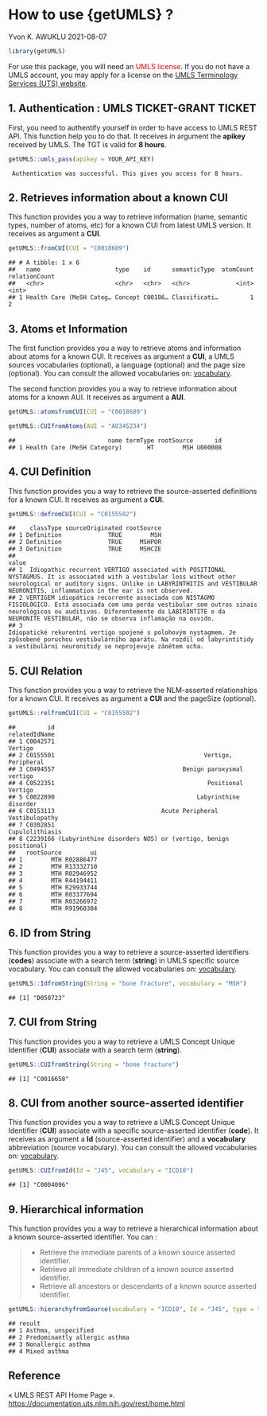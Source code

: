 How to use {getUMLS} ?
================
Yvon K. AWUKLU
2021-08-07

``` r
library(getUMLS)
```
For use this package, you will need an <span style="color: red">UMLS license</span>. If you do not have a UMLS account, you may apply for a license on the [UMLS Terminology Services (UTS) website](https://uts.nlm.nih.gov/).
## 1. Authentication : UMLS TICKET-GRANT TICKET

First, you need to authentify yourself in order to have access to UMLS
REST API. This function help you to do that. It receives in argument the **apikey** received by UMLS. The TGT is valid for **8 hours**.

``` r
getUMLS::umls_pass(apikey = YOUR_API_KEY)
```

     Authentication was successful. This gives you access for 8 hours.

## 2. Retrieves information about a known CUI

This function provides you a way to retrieve information (name, semantic
types, number of atoms, etc) for a known CUI from latest UMLS version.
It receives as argument a **CUI**.

``` r
getUMLS::fromCUI(CUI = "C0018689")
```

    ## # A tibble: 1 x 6
    ##   name                     type    id      semanticType  atomCount relationCount
    ##   <chr>                    <chr>   <chr>   <chr>             <int>         <int>
    ## 1 Health Care (MeSH Categ… Concept C00186… Classificati…         1             2

## 3. Atoms et Information

The first function provides you a way to retrieve atoms and information about
atoms for a known CUI. It receives as argument a **CUI**, a
UMLS sources vocabularies (optional), a language (optional) and the page
size (optional). You can consult the allowed vocabularies on:
[vocabulary](https://www.nlm.nih.gov/research/umls/sourcereleasedocs/index.html).

The second function provides you a way to retrieve information about
atoms for a known AUI. It receives as argument a **AUI**.

``` r
getUMLS::atomsfromCUI(CUI = "C0018689")

getUMLS::CUIfromAtoms(AUI = "A8345234")
```

    ##                          name termType rootSource      id
    ## 1 Health Care (MeSH Category)       HT        MSH U000008

## 4. CUI Definition

This function provides you a way to retrieve the source-asserted
definitions for a known CUI. It receives as argument a
**CUI**.

``` r
getUMLS::defromCUI(CUI = "C0155502")
```

    ##    classType sourceOriginated rootSource
    ## 1 Definition             TRUE        MSH
    ## 2 Definition             TRUE     MSHPOR
    ## 3 Definition             TRUE     MSHCZE
    ##                                                                                                                                                                                                                                                   value
    ## 1  Idiopathic recurrent VERTIGO associated with POSITIONAL NYSTAGMUS. It is associated with a vestibular loss without other neurological or auditory signs. Unlike in LABYRINTHITIS and VESTIBULAR NEURONITIS, inflammation in the ear is not observed.
    ## 2 VERTIGEM idiopática recorrente associada com NISTAGMO FISIOLÓGICO. Está associada com uma perda vestibular sem outros sinais neurológicos ou auditivos. Diferentemente da LABIRINTITE e da NEURONITE VESTIBULAR, não se observa inflamação na ouvido.
    ## 3                                                        Idiopatické rekurentní vertigo spojené s polohovým nystagmem. Je způsobené poruchou vestibulárního aparátu. Na rozdíl od labyrintitidy a vestibulární neuronitidy se neprojevuje zánětem ucha.

## 5. CUI Relation

This function provides you a way to retrieve the NLM-asserted
relationships for a known CUI. It receives as argument a
**CUI** and the pageSize (optional).

``` r
getUMLS::relfromCUI(CUI = "C0155502")
```

    ##         id                                                relatedIdName
    ## 1 C0042571                                                      Vertigo
    ## 2 C0155501                                          Vertigo, Peripheral
    ## 3 C0494557                                    Benign paroxysmal vertigo
    ## 4 C0522351                                           Positional Vertigo
    ## 5 C0022890                                        Labyrinthine disorder
    ## 6 C0153113                              Acute Peripheral Vestibulopathy
    ## 7 C0302851                                              Cupulolithiasis
    ## 8 C2239166 (Labyrinthine disorders NOS) or (vertigo, benign positional)
    ##   rootSource        ui
    ## 1        MTH R02886477
    ## 2        MTH R13332710
    ## 3        MTH R02946952
    ## 4        MTH R44194411
    ## 5        MTH R29933744
    ## 6        MTH R03377694
    ## 7        MTH R03266972
    ## 8        MTH R91960384

## 6. ID from String

This function provides you a way to retrieve a source-asserted
identifiers (**codes**) associate with a search term (**string**) in
UMLS specific source vocabulary. You can consult the allowed
vocabularies on:
[vocabulary](https://www.nlm.nih.gov/research/umls/sourcereleasedocs/index.html).

``` r
getUMLS::IdfromString(String = "bone fracture", vocabulary = "MSH")
```

    ## [1] "D050723"

## 7. CUI from String

This function provides you a way to retrieve a UMLS Concept Unique
Identifier (**CUI**) associate with a search term (**string**).

``` r
getUMLS::CUIfromString(String = "bone fracture")
```

    ## [1] "C0016658"

## 8. CUI from another source-asserted identifier

This function provides you a way to retrieve a UMLS Concept Unique
Identifier (**CUI**) associate with a specific source-asserted
identifier (**code**). It receives as argument a **Id**
(source-asserted identifier) and a **vocabulary** abbreviation (source
vocabulary). You can consult the allowed vocabularies on:
[vocabulary](https://www.nlm.nih.gov/research/umls/sourcereleasedocs/index.html).

``` r
getUMLS::CUIfromId(Id = "J45", vocabulary = "ICD10")
```

    ## [1] "C0004096"

## 9. Hierarchical information

This function provides you a way to retrieve a hierarchical information
about a known source-asserted identifier. You can : 
> * Retrieve the immediate parents of a known source asserted identifier. 
> * Retrieve all immediate children of a known source asserted identifier. 
> * Retrieve all ancestors or descendants of a known source asserted identifier.

``` r
getUMLS::hierarchyfromSource(vocabulary = "ICD10", Id = "J45", type = "children")
```

    ## result                                            
    ## 1 Asthma, unspecified          
    ## 2 Predominantly allergic asthma
    ## 3 Nonallergic asthma           
    ## 4 Mixed asthma  

## Reference

« UMLS REST API Home Page ».
<https://documentation.uts.nlm.nih.gov/rest/home.html>
